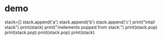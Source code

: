 # demo
stack=[]
stack.append('a')
stack.append('b')
stack.append('c')
print("intail stack")
print(stack)
print("/nelements popped from stack:")
print(stack.pop)
print(stack.pop)
print(stack.pop)
print(stack)
